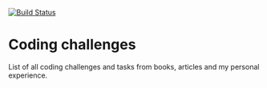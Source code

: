 [![Build Status](https://travis-ci.org/Bartosz-D3V/codingChallenges.svg?branch=master)](https://travis-ci.org/Bartosz-D3V/codingChallenges)

# Coding challenges
List of all coding challenges and tasks from books, articles and my personal experience.
